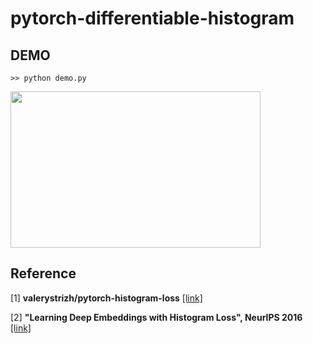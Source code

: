 # pytorch-differentiable-histogram

## DEMO
```
>> python demo.py
```

<img src="https://github.com/hyk1996/pytorch-differentiable-histogram/blob/master/demo.jpg" height="250" width="400">

## Reference

[1] **valerystrizh/pytorch-histogram-loss**  [[link]](https://github.com/valerystrizh/pytorch-histogram-loss)

[2] **"Learning Deep Embeddings with Histogram Loss", NeurIPS 2016**  [[link]](https://arxiv.org/pdf/1611.00822.pdf)
